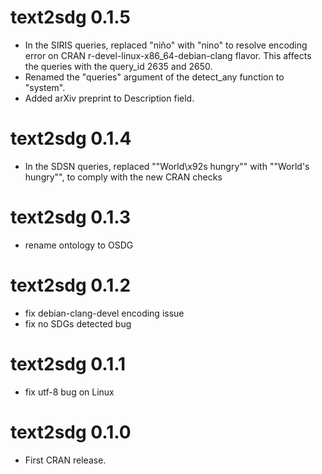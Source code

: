 # text2sdg 0.1.5
* In the SIRIS queries, replaced "niño" with "nino" to resolve encoding error on CRAN r-devel-linux-x86_64-debian-clang flavor. This affects the queries with the query_id 2635 and 2650.
* Renamed the "queries" argument of the detect_any function to "system". 
* Added arXiv preprint to Description field. 


# text2sdg 0.1.4

* In the SDSN queries, replaced "\"World\x92s hungry\"" with "\"World's hungry\"", to comply with the new CRAN checks



# text2sdg 0.1.3

* rename ontology to OSDG


# text2sdg 0.1.2

* fix debian-clang-devel encoding issue
* fix no SDGs detected bug



# text2sdg 0.1.1

* fix utf-8 bug on Linux



# text2sdg 0.1.0

* First CRAN release.
